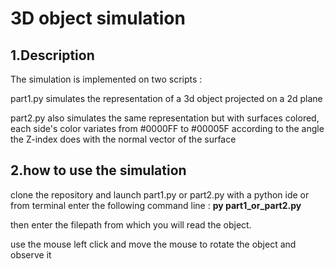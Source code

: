 # 3D object simulation 

## 1.Description 

The simulation is implemented on two scripts :

part1.py simulates the representation of a 3d object projected on a 2d plane

part2.py also simulates the same representation but with surfaces colored, each side's color variates from #0000FF to #00005F according to the angle the Z-index does with the normal vector of the surface

## 2.how to use the simulation

clone the repository and launch part1.py or part2.py with a python ide or from terminal enter the following command line :
__py part1_or_part2.py__

then enter the filepath from which you will read the object.

use the mouse left click and move the mouse to rotate the object and observe it